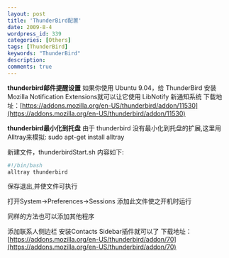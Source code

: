 ```yaml
---
layout: post
title: 'ThunderBird配置'
date: 2009-8-4
wordpress_id: 339
categories: [Others]
tags: [ThunderBird]
keywords: "ThunderBird"
description: 
comments: true
---
```


**thunderbird邮件提醒设置**
如果你使用 Ubuntu 9.04，给 ThunderBird 安装Mozilla Notification Extensions就可以让它使用 LibNotify 新通知系统
下载地址：[https://addons.mozilla.org/en-US/thunderbird/addon/11530](https://addons.mozilla.org/en-US/thunderbird/addon/11530)


**thunderbird最小化到托盘**
由于 thunderbird 没有最小化到托盘的扩展,这里用Alltray来模拟:
sudo apt-get install alltray

新建文件，thunderbirdStart.sh
内容如下:

``` bash
#!/bin/bash
alltray thunderbird
```
保存退出,并使文件可执行

打开System->Preferences->Sessions
添加此文件使之开机时运行

同样的方法也可以添加其他程序


添加联系人侧边栏
安装Contacts Sidebar插件就可以了
下载地址：[https://addons.mozilla.org/en-US/thunderbird/addon/70](https://addons.mozilla.org/en-US/thunderbird/addon/70)

